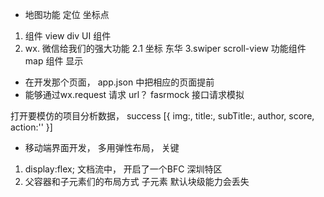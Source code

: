 - 地图功能 定位 坐标点
1. 组件
  view div UI 组件
2. wx. 微信给我们的强大功能
   2.1 坐标 东华
3.swiper scroll-view 功能组件 
 map 组件 显示


 - 在开发那个页面， app.json 中把相应的页面提前
 - 能够通过wx.request 请求 url？ fasrmock 接口请求模拟
 
打开要模仿的项目分析数据， 
 success 
 [{
   img:,
   title:,
   subTitle:,
   author,
   score,
   action:''
 }]

- 移动端界面开发， 多用弹性布局， 关键
1. display:flex; 文档流中， 开启了一个BFC 深圳特区
2. 父容器和子元素们的布局方式 
  子元素 默认块级能力会丢失
